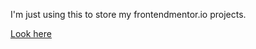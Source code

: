 I'm just using this to store my frontendmentor.io projects.

[Look here](https://dannypoit.github.io/)
